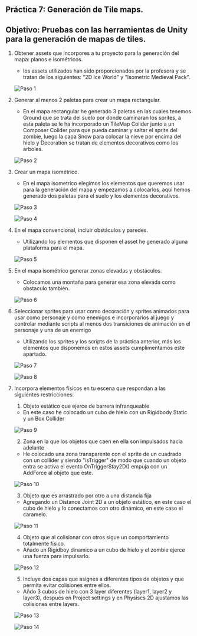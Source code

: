 ## Práctica 7: Generación de Tile maps.
## Objetivo: Pruebas con las herramientas de Unity para la generación de mapas de tiles.

1. Obtener assets que incorpores a tu proyecto para la generación del mapa: planos e isométricos.

     - los assets utilizados han sido proporcionados por la profesora y se tratan de los siguientes: "2D Ice World" y "Isometric Medieval Pack".
       
      ![Paso 1](gifs/Captura1.png)
      
2. Generar al menos 2 paletas para crear un mapa rectangular. 

     - En el mapa rectangular he generado 3 paletas en las cuales tenemos Ground que se trata del suelo por donde caminaran los sprites, a esta  paleta se le ha incorporado un TileMap Colider junto a un Composer Colider para que pueda caminar y saltar el sprite del zombie, luego la capa Snow para colocar la nieve por encima del hielo y Decoration se tratan de elementos decorativos como los arboles.
     
      ![Paso 2](gifs/Captura2.png)

3. Crear un mapa isométrico.

     - En el mapa isometrico elegimos los elementos que queremos usar para la generación del mapa y empezamos a colocarlos, aqui hemos generado dos paletas para el suelo y los elementos decorativos.
      
      ![Paso 3](gifs/Captura6.png)
      
      ![Paso 4](gifs/Captura5.png)
      
4. En el mapa convencional, incluir obstáculos y paredes.

     - Utilizando los elementos que disponen el asset he generado alguna plataforma para el mapa.
      
      ![Paso 5](gifs/Captura3.png)
      
5. En el mapa isométrico generar zonas elevadas y obstáculos.

     - Colocamos una montaña para generar esa zona elevada como obstaculo también.
     
      ![Paso 6](gifs/Captura7.png)
      
6. Seleccionar sprites para usar como decoración y sprites animados para usar como personaje y como enemigos e incorporarlos al juego  y controlar mediante scripts al menos dos transiciones de animación en el personaje y una de un enemigo

     - Utilizando los sprites y los scripts de la práctica anterior, más los elementos que disponemos en estos assets cumplimentamos este apartado.
      
      ![Paso 7](gifs/Captura4.png)
      
      ![Paso 8](gifs/gif1.gif)
      
6. Incorpora elementos físicos en tu escena que respondan a las siguientes restricciones:

    1. Objeto estático que ejerce de barrera infranqueable
      
      - En este caso he colocado un cubo de hielo con un Rigidbody  Static y un Box Collider 
      
     ![Paso 9](gifs/Ejercicio1.gif)
    
    2. Zona en la que los objetos que caen en ella son impulsados hacia adelante
     
     - He colocado una zona transparente con el sprite de un cuadrado con un collider y siendo "isTrigger" de modo que cuando un objeto entra se activa el evento OnTriggerStay2D() empuja con un AddForce al objeto que este.
    
     ![Paso 10](gifs/Ejercicio2.gif)
    
    3. Objeto que es arrastrado por otro a una distancia fija
     
     - Agregando un Distance Joint 2D a un objeto estático, en este caso el cubo de hielo y lo conectamos con otro dinámico, en este caso el caramelo.
     
     ![Paso 11](gifs/Ejercicio3.gif)
    
    4. Objeto que al colisionar con otros sigue un comportamiento totalmente físico.
    
    - Añado un Rigidboy dinamico a un cubo de hielo y el zombie ejerce una fuerza para impulsarlo.
    
     ![Paso 12](gifs/Ejercicio4.gif)
    
    5. Incluye dos capas que asignes a diferentes tipos de objetos y que permita evitar colisiones entre ellos.
      
      - Añdo 3 cubos de hielo con 3 layer diferentes (layer1, layer2 y layer3), despues en  Project settings y en Physiscs 2D ajustamos las colisiones entre layers.
      
     ![Paso 13](gifs/Captura8.png)
     
     ![Paso 14](gifs/Ejercicio5.gif)
     
    
